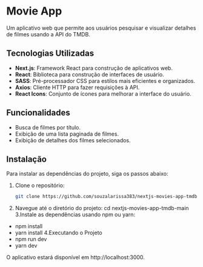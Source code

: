 # Movie App

Um aplicativo web que permite aos usuários pesquisar e visualizar detalhes de filmes usando a API do TMDB.

## Tecnologias Utilizadas

- **Next.js**: Framework React para construção de aplicativos web.
- **React**: Biblioteca para construção de interfaces de usuário.
- **SASS**: Pré-processador CSS para estilos mais eficientes e organizados.
- **Axios**: Cliente HTTP para fazer requisições à API.
- **React Icons**: Conjunto de ícones para melhorar a interface do usuário.

## Funcionalidades

- Busca de filmes por título.
- Exibição de uma lista paginada de filmes.
- Exibição de detalhes dos filmes selecionados.

## Instalação

Para instalar as dependências do projeto, siga os passos abaixo:

1. Clone o repositório:
   ```bash
   git clone https://github.com/souzalarissa383/nextjs-movies-app-tmdb-main.git
2. Navegue até o diretório do projeto:
   cd nextjs-movies-app-tmdb-main
3.Instale as dependências usando npm ou yarn:
- npm install
- yarn install
4.Executando o Projeto
- npm run dev
- yarn dev
     
O aplicativo estará disponível em http://localhost:3000.




